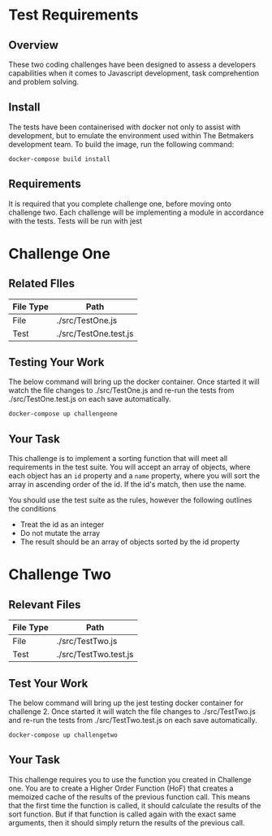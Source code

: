 # Test Requirements

## Overview

These two coding challenges have been designed to assess a developers capabilities when it comes to Javascript development, task comprehention and problem solving.

## Install

The tests have been containerised with docker not only to assist with development, but to emulate the environment used within The Betmakers development team. To build the image, run the following command:

```
docker-compose build install
```

## Requirements

It is required that you complete challenge one, before moving onto challenge two. Each challenge will be implementing a module in accordance with the tests. Tests will be run with jest


# Challenge One

## Related FIles

| File Type | Path                  |
| --------- | --------------------- |
| File      | ./src/TestOne.js      |
| Test      | ./src/TestOne.test.js |

## Testing Your Work

The below command will bring up the docker container. Once started it will watch the file changes to ./src/TestOne.js and re-run the tests from ./src/TestOne.test.js on each save automatically.

```
docker-compose up challengeone
```

## Your Task

This challenge is to implement a sorting function that will meet all requirements in the test suite. You will accept an array of objects, where each object has an `id` property and a `name` property, where you will sort the array in ascending order of the id. If the id's match, then use the name.

You should use the test suite as the rules, however the following outlines the conditions

- Treat the id as an integer
- Do not mutate the array
- The result should be an array of objects sorted by the id property


# Challenge Two

## Relevant Files

| File Type | Path                  |
| --------- | --------------------- |
| File      | ./src/TestTwo.js      |
| Test      | ./src/TestTwo.test.js |

## Test Your Work

The below command will bring up the jest testing docker container for challenge 2. Once started it will watch the file changes to ./src/TestTwo.js and re-run the tests from ./src/TestTwo.test.js on each save automatically.

```
docker-compose up challengetwo
```

## Your Task

This challenge requires you to use the function you created in Challenge one. You are to create a Higher Order Function (HoF) that creates a memoized cache of the results of the previous function call. This means that the first time the function is called, it should calculate the results of the sort function. But if that function is called again with the exact same arguments, then it should simply return the results of the previous call.